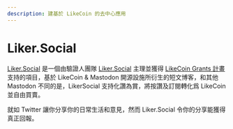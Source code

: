 ```yaml
---
description: 建基於 LikeCoin 的去中心應用
---
```


# Liker.Social

[Liker.Social](https://liker.social/) 是一個由驗證人團隊 [Liker.Social](https://likecoin.bigdipper.live/validator/cosmosvaloper1mztweu8y2lazpapfgtqmadxaqaapyasv75fsed) 主理並獲得 [LikeCoin Grants 計畫](https://docs.like.co/v/zh/guides/governance/likecoin-grants)支持的項目，基於 LikeCoin & Mastodon 開源設施所衍生的短文博客，和其他 Mastodon 不同的是，LikerSocial 支持化讚為賞，將按讚及訂閱轉化爲 LikeCoin 並自由買賣。

就如 Twitter 讓你分享你的日常生活和意見，然而 Liker.Social 令你的分享能獲得真正回報。

